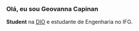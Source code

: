 ### Olá, eu sou Geovanna Capinan 

**Student** na [DIO](https://web.dio.me/play) e estudante de Engenharia no IFG.
